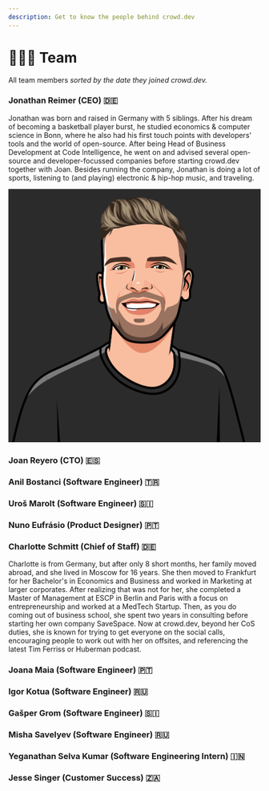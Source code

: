 ```yaml
---
description: Get to know the people behind crowd.dev
---
```


# 🧑🤝🧑 Team

All team members _sorted by the date they joined crowd.dev._

### Jonathan Reimer (CEO) 🇩🇪

Jonathan was born and raised in Germany with 5 siblings. After his dream of becoming a basketball player burst, he studied economics & computer science in Bonn, where he also had his first touch points with developers' tools and the world of open-source. After being Head of Business Development at Code Intelligence, he went on and advised several open-source and developer-focussed companies before starting crowd.dev together with Joan. Besides running the company, Jonathan is doing a lot of sports, listening to (and playing) electronic & hip-hop music, and traveling.

<img src="../.gitbook/assets/jonathan-cartoon-bg.png" alt="" data-size="original">

### Joan Reyero (CTO) 🇪🇸

### Anil Bostanci (Software Engineer) 🇹🇷

### Uroš Marolt (Software Engineer) 🇸🇮

### Nuno Eufrásio (Product Designer) 🇵🇹

### Charlotte Schmitt (Chief of Staff) 🇩🇪

Charlotte is from Germany, but after only 8 short months, her family moved abroad, and she lived in Moscow for 16 years. She then moved to Frankfurt for her Bachelor's in Economics and Business and worked in Marketing at larger corporates. After realizing that was not for her, she completed a Master of Management at ESCP in Berlin and Paris with a focus on entrepreneurship and worked at a MedTech Startup. Then, as you do coming out of business school, she spent two years in consulting before starting her own company SaveSpace. Now at crowd.dev, beyond her CoS duties, she is known for trying to get everyone on the social calls, encouraging people to work out with her on offsites, and referencing the latest Tim Ferriss or Huberman podcast.&#x20;

### Joana Maia (Software Engineer) 🇵🇹

### Igor Kotua (Software Engineer) 🇷🇺

### Gašper Grom (Software Engineer) 🇸🇮

### Misha Savelyev (Software Engineer) 🇷🇺

### Yeganathan Selva Kumar (Software Engineering Intern) 🇮🇳

### Jesse Singer (Customer Success) 🇿🇦 
